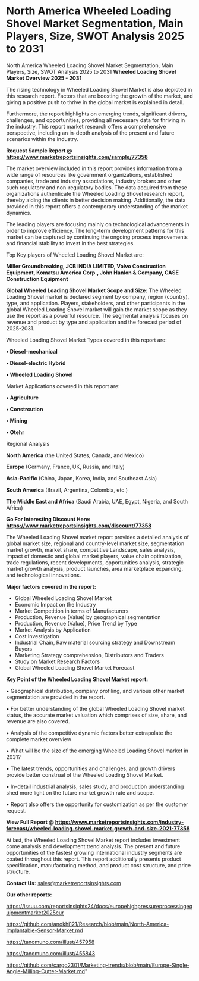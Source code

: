 # North America Wheeled Loading Shovel Market Segmentation, Main Players, Size, SWOT Analysis 2025 to 2031
North America Wheeled Loading Shovel Market Segmentation, Main Players, Size, SWOT Analysis 2025 to 2031
<Strong> Wheeled Loading Shovel Market Overview 2025 - 2031</strong>

The rising technology in Wheeled Loading Shovel Market is also depicted in this research report. Factors that are boosting the growth of the market, and giving a positive push to thrive in the global market is explained in detail.

Furthermore, the report highlights on emerging trends, significant drivers, challenges, and opportunities, providing all necessary data for thriving in the industry. This report market research offers a comprehensive perspective, including an in-depth analysis of the present and future scenarios within the industry.

<strong>Request Sample Report @ <a href=https://www.marketreportsinsights.com/sample/77358>https://www.marketreportsinsights.com/sample/77358</a></strong>

The market overview included in this report provides information from a wide range of resources like government organizations, established companies, trade and industry associations, industry brokers and other such regulatory and non-regulatory bodies. The data acquired from these organizations authenticate the Wheeled Loading Shovel research report, thereby aiding the clients in better decision making. Additionally, the data provided in this report offers a contemporary understanding of the market dynamics.

The leading players are focusing mainly on technological advancements in order to improve efficiency. The long-term development patterns for this market can be captured by continuing the ongoing process improvements and financial stability to invest in the best strategies.

Top Key players of Wheeled Loading Shovel Market are:

<strong>Miller Groundbreaking, JCB INDIA LIMITED, Volvo Construction Equipment, Komatsu America Corp., John Hanlon & Company, CASE Construction Equipment</strong>

<strong><b>Global Wheeled Loading Shovel Market Scope and Size:</b></strong>
The Wheeled Loading Shovel market is declared segment by company, region (country), type, and application. Players, stakeholders, and other participants in the global Wheeled Loading Shovel market will gain the market scope as they use the report as a powerful resource. The segmental analysis focuses on revenue and product by type and application and the forecast period of 2025-2031.

Wheeled Loading Shovel Market Types covered in this report are:

<strong>• Diesel-mechanical

• Diesel-electric Hybrid

• Wheeled Loading Shovel</strong>

Market Applications covered in this report are:

<strong>• Agriculture

• Constrcution

• Mining

• Otehr</strong> 

Regional Analysis

<strong>North America</strong> (the United States, Canada, and Mexico)

<strong>Europe</strong> (Germany, France, UK, Russia, and Italy)

<strong>Asia-Pacific</strong> (China, Japan, Korea, India, and Southeast Asia)

<strong>South America</strong> (Brazil, Argentina, Colombia, etc.)

<strong>The Middle East and Africa</strong> (Saudi Arabia, UAE, Egypt, Nigeria, and South Africa)

<strong>Go For Interesting Discount Here: <a href=https://www.marketreportsinsights.com/discount/77358>https://www.marketreportsinsights.com/discount/77358</a></strong>

The Wheeled Loading Shovel market report provides a detailed analysis of global market size, regional and country-level market size, segmentation market growth, market share, competitive Landscape, sales analysis, impact of domestic and global market players, value chain optimization, trade regulations, recent developments, opportunities analysis, strategic market growth analysis, product launches, area marketplace expanding, and technological innovations.

<strong><b>Major factors covered in the report:</b></strong>
<ul>
  <li>Global Wheeled Loading Shovel Market </li>
  <li>Economic Impact on the Industry</li>
  <li>Market Competition in terms of Manufacturers</li>
  <li>Production, Revenue (Value) by geographical segmentation</li>
  <li>Production, Revenue (Value), Price Trend by Type</li>
  <li>Market Analysis by Application</li>
  <li>Cost Investigation</li>
  <li>Industrial Chain, Raw material sourcing strategy and Downstream Buyers</li>
  <li>Marketing Strategy comprehension, Distributors and Traders</li>
  <li>Study on Market Research Factors</li>
  <li>Global Wheeled Loading Shovel Market Forecast</li>
</ul>

<strong><b>Key Point of the Wheeled Loading Shovel Market report:</b></strong>

• Geographical distribution, company profiling, and various other market segmentation are provided in the report.

• For better understanding of the global Wheeled Loading Shovel market status, the accurate market valuation which comprises of size, share, and revenue are also covered.

• Analysis of the competitive dynamic factors better extrapolate the complete market overview

• What will be the size of the emerging Wheeled Loading Shovel market in 2031?

• The latest trends, opportunities and challenges, and growth drivers provide better construal of the Wheeled Loading Shovel Market.

• In-detail industrial analysis, sales study, and production understanding shed more light on the future market growth rate and scope.

• Report also offers the opportunity for customization as per the customer request.

<strong><b>View Full Report @ <a href=https://www.marketreportsinsights.com/industry-forecast/wheeled-loading-shovel-market-growth-and-size-2021-77358>https://www.marketreportsinsights.com/industry-forecast/wheeled-loading-shovel-market-growth-and-size-2021-77358</a></b></strong>


At last, the Wheeled Loading Shovel Market report includes investment come analysis and development trend analysis. The present and future opportunities of the fastest growing international industry segments are coated throughout this report. This report additionally presents product specification, manufacturing method, and product cost structure, and price structure.

<strong>Contact Us:</strong>
sales@marketreportsinsights.com

<strong>Our other reports:</strong>

<a href=https://issuu.com/reportsinsights24/docs/europehighpressureprocessingequipmentmarket2025cur>https://issuu.com/reportsinsights24/docs/europehighpressureprocessingequipmentmarket2025cur</a>

<a href=https://github.com/anokhi121/Research/blob/main/North-America-Implantable-Sensor-Market.md>https://github.com/anokhi121/Research/blob/main/North-America-Implantable-Sensor-Market.md</a>

<a href=https://tanomuno.com/illust/457958>https://tanomuno.com/illust/457958</a>

<a href=https://tanomuno.com/illust/455843>https://tanomuno.com/illust/455843</a>

<a href=https://github.com/cargo2301/Marketing-trends/blob/main/Europe-Single-Angle-Milling-Cutter-Market.md>https://github.com/cargo2301/Marketing-trends/blob/main/Europe-Single-Angle-Milling-Cutter-Market.md</a>"
